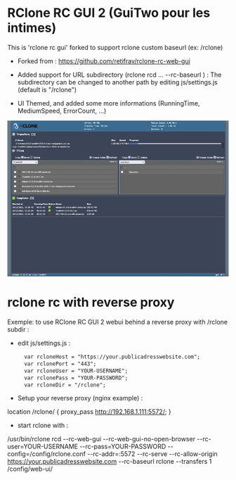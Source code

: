 # RClone RC GUI 2 (GuiTwo pour les intimes)
This is 'rclone rc gui' forked to support rclone custom baseurl (ex: /rclone)

- Forked from : https://github.com/retifrav/rclone-rc-web-gui

- Added support for URL subdirectory (rclone rcd ... --rc-baseurl <subdirectory>) :
The subdirectory can be changed to another path by editing js/settings.js (default is "/rclone")
   
- UI Themed, and added some more informations (RunningTime, MediumSpeed, ErrorCount, ...)
    
![rclone-rc-web-gui](/screenshot.png?raw=true)

# rclone rc with reverse proxy
Exemple: to use RClone RC GUI 2 webui behind a reverse proxy with /rclone subdir :
    
- edit js/settings.js :

        var rcloneHost = "https://your.publicadresswebsite.com";
        var rclonePort = "443";
        var rcloneUser = "YOUR-USERNAME";
        var rclonePass = "YOUR-PASSWORD";
        var rcloneDir = "/rclone";

- Setup your reverse proxy (nginx example) :
   
location /rclone/ {
                    proxy_pass http://192.168.1.111:5572/;
}
    
- start rclone with :
   
/usr/bin/rclone rcd --rc-web-gui --rc-web-gui-no-open-browser --rc-user=YOUR-USERNAME --rc-pass=YOUR-PASSWORD --config=/config/rclone.conf --rc-addr=:5572 --rc-serve --rc-allow-origin https://your.publicadresswebsite.com --rc-baseurl rclone --transfers 1 /config/web-ui/
    
    

